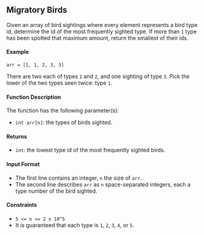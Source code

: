 ## Migratory Birds

Given an array of bird sightings where every element represents a bird type id, determine the id of the most frequently sighted type. If more than `1` type has been spotted that maximum amount, return the smallest of their ids.

#### Example

```
arr = [1, 1, 2, 3, 3]
```

There are two each of types `1` and `2`, and one sighting of type `3`. Pick the lower of the two types seen twice: type `1`.

#### Function Description

The function has the following parameter(s):

- `int arr[n]`: the types of birds sighted.

#### Returns

- `int`: the lowest type id of the most frequently sighted birds.

#### Input Format

- The first line contains an integer, `n` the size of `arr`.
- The second line describes `arr` as `n` space-separated integers, each a type number of the bird sighted.

#### Constraints

- `5 <= n <= 2 x 10^5`
- It is guaranteed that each type is `1`, `2`, `3`, `4`, or `5`.
